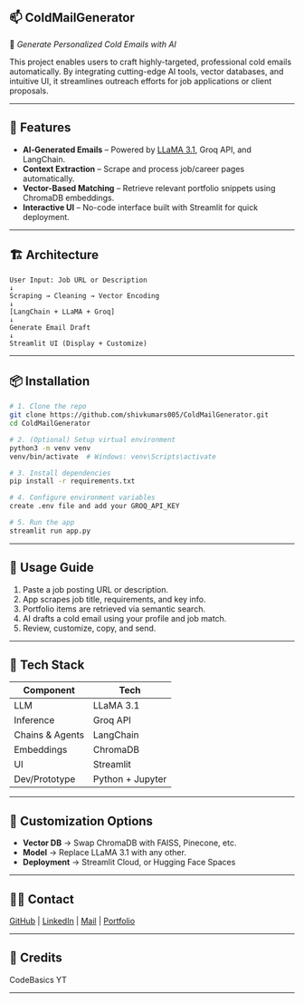 ## 📫 ColdMailGenerator

📧 *Generate Personalized Cold Emails with AI*

This project enables users to craft highly-targeted, professional cold emails automatically. By integrating cutting-edge AI tools, vector databases, and intuitive UI, it streamlines outreach efforts for job applications or client proposals.

---

## 🚀 Features

* **AI‑Generated Emails** – Powered by [LLaMA 3.1](https://github.com/facebookresearch/llama), Groq API, and LangChain.
* **Context Extraction** – Scrape and process job/career pages automatically.
* **Vector-Based Matching** – Retrieve relevant portfolio snippets using ChromaDB embeddings.
* **Interactive UI** – No-code interface built with Streamlit for quick deployment.

---

## 🏗️ Architecture

```text
User Input: Job URL or Description
↓
Scraping → Cleaning → Vector Encoding
↓
[LangChain + LLaMA + Groq]
↓
Generate Email Draft
↓
Streamlit UI (Display + Customize)
```

---

## 📦 Installation

```bash
# 1. Clone the repo
git clone https://github.com/shivkumars005/ColdMailGenerator.git
cd ColdMailGenerator

# 2. (Optional) Setup virtual environment
python3 -m venv venv
venv/bin/activate  # Windows: venv\Scripts\activate

# 3. Install dependencies
pip install -r requirements.txt

# 4. Configure environment variables
create .env file and add your GROQ_API_KEY

# 5. Run the app
streamlit run app.py
```

---

## 🧪 Usage Guide

1. Paste a job posting URL or description.
2. App scrapes job title, requirements, and key info.
3. Portfolio items are retrieved via semantic search.
4. AI drafts a cold email using your profile and job match.
5. Review, customize, copy, and send.

---

## 🌟 Tech Stack

| Component       | Tech             |
| --------------- | ---------------- |
| LLM             | LLaMA 3.1        |
| Inference       | Groq API         |
| Chains & Agents | LangChain        |
| Embeddings      | ChromaDB         |
| UI              | Streamlit        |
| Dev/Prototype   | Python + Jupyter |

---

## 🧩 Customization Options

* **Vector DB** → Swap ChromaDB with FAISS, Pinecone, etc.
* **Model** → Replace LLaMA 3.1 with any other.
* **Deployment** → Streamlit Cloud, or Hugging Face Spaces

---

## 🙋‍♂️ Contact

[GitHub](https://github.com/shivkumars005) | [LinkedIn](https://linkedin.com/in/shivakumarsouta) | [Mail](shivakumarsouta18@gmail.com) | [Portfolio](https://shivakumarsouta-portfolio.vercel.app)

---

## 🙏 Credits

CodeBasics YT

---
